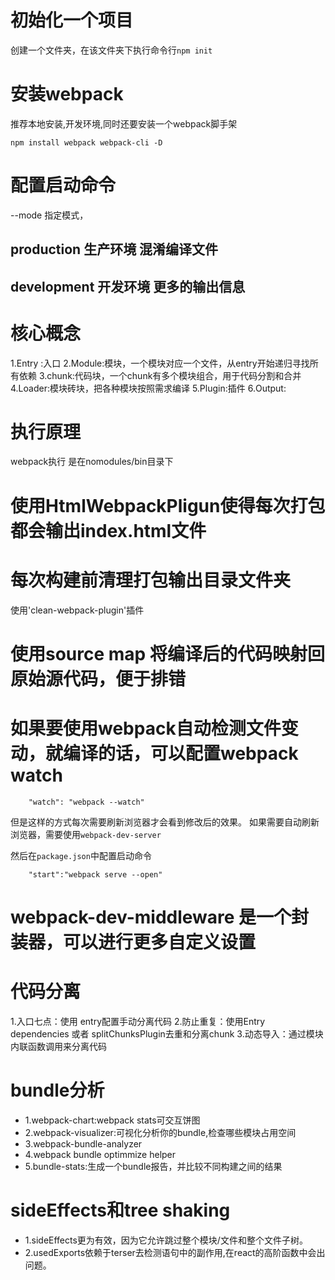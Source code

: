 # 初始化一个项目
创建一个文件夹，在该文件夹下执行命令行`npm init`

# 安装webpack
推荐本地安装,开发环境,同时还要安装一个webpack脚手架
```
npm install webpack webpack-cli -D
```

# 配置启动命令
--mode 指定模式，
## production  生产环境    混淆编译文件
## development 开发环境  更多的输出信息

# 核心概念
1.Entry :入口
2.Module:模块，一个模块对应一个文件，从entry开始递归寻找所有依赖
3.chunk:代码块，一个chunk有多个模块组合，用于代码分割和合并
4.Loader:模块砖块，把各种模块按照需求编译
5.Plugin:插件
6.Output:


#  执行原理
webpack执行 是在nomodules/bin目录下



# 使用HtmlWebpackPligun使得每次打包都会输出index.html文件

#  每次构建前清理打包输出目录文件夹
使用'clean-webpack-plugin'插件


# 使用source map 将编译后的代码映射回原始源代码，便于排错


# 如果要使用webpack自动检测文件变动，就编译的话，可以配置webpack watch
```
    "watch": "webpack --watch"

```
但是这样的方式每次需要刷新浏览器才会看到修改后的效果。
如果需要自动刷新浏览器，需要使用`webpack-dev-server`

然后在`package.json`中配置启动命令
```
    "start":"webpack serve --open"

```

# webpack-dev-middleware 是一个封装器，可以进行更多自定义设置


# 代码分离
1.入口七点：使用 entry配置手动分离代码
2.防止重复：使用Entry dependencies 或者 splitChunksPlugin去重和分离chunk
3.动态导入：通过模块内联函数调用来分离代码


# bundle分析
- 1.webpack-chart:webpack stats可交互饼图
- 2.webpack-visualizer:可视化分析你的bundle,检查哪些模块占用空间
- 3.webpack-bundle-analyzer
- 4.webpack bundle optimmize helper
- 5.bundle-stats:生成一个bundle报告，并比较不同构建之间的结果


# sideEffects和tree shaking
- 1.sideEffects更为有效，因为它允许跳过整个模块/文件和整个文件子树。
- 2.usedExports依赖于terser去检测语句中的副作用,在react的高阶函数中会出问题。